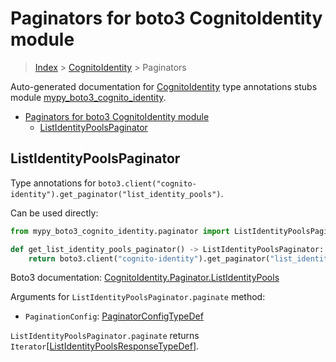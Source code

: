 # Paginators for boto3 CognitoIdentity module

> [Index](..) > [CognitoIdentity](.) > Paginators

Auto-generated documentation for
[CognitoIdentity](https://boto3.amazonaws.com/v1/documentation/api/1.17.76/reference/services/cognito-identity.html#CognitoIdentity)
type annotations stubs module
[mypy_boto3_cognito_identity](https://pypi.org/project/mypy-boto3-cognito-identity/).

- [Paginators for boto3 CognitoIdentity module](#paginators-for-boto3-cognitoidentity-module)
  - [ListIdentityPoolsPaginator](#listidentitypoolspaginator)

## ListIdentityPoolsPaginator

Type annotations for
`boto3.client("cognito-identity").get_paginator("list_identity_pools")`.

Can be used directly:

```python
from mypy_boto3_cognito_identity.paginator import ListIdentityPoolsPaginator

def get_list_identity_pools_paginator() -> ListIdentityPoolsPaginator:
    return boto3.client("cognito-identity").get_paginator("list_identity_pools")
```

Boto3 documentation:
[CognitoIdentity.Paginator.ListIdentityPools](https://boto3.amazonaws.com/v1/documentation/api/1.17.76/reference/services/cognito-identity.html#CognitoIdentity.Paginator.ListIdentityPools)

Arguments for `ListIdentityPoolsPaginator.paginate` method:

- `PaginationConfig`:
  [PaginatorConfigTypeDef](./type_defs.md#paginatorconfigtypedef)

`ListIdentityPoolsPaginator.paginate` returns
`Iterator`\[[ListIdentityPoolsResponseTypeDef](./type_defs.md#listidentitypoolsresponsetypedef)\].
